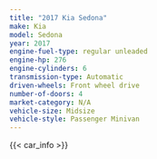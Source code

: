 ```yaml
---
title: "2017 Kia Sedona"
make: Kia
model: Sedona
year: 2017
engine-fuel-type: regular unleaded
engine-hp: 276
engine-cylinders: 6
transmission-type: Automatic
driven-wheels: Front wheel drive
number-of-doors: 4
market-category: N/A
vehicle-size: Midsize
vehicle-style: Passenger Minivan
---
```


{{< car_info >}}
